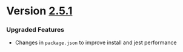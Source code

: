 # Version [2.5.1](https://github.com/GeekyAnts/NativeBase/releases/tag/v2.5.1)

### Upgraded Features

*	Changes in `package.json` to improve install and jest performance

